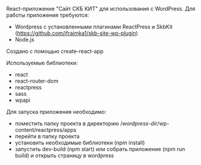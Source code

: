 React-приложение "Сайт СКБ КИТ" для использования с WordPress.
Для работы приложения требуются:
- Wordpress с установленными плагинами ReactPress и SkbKit (https://github.com/ifraimka1/skb-site-wp-plugin)
- Node.js

Создано с помощью create-react-app

Используемые библиотеки:
- react
- react-router-dom
- reactpress
- sass
- wpapi

Для запуска приложения необходимо:
- поместить папку проекта в директорию /*wordpress-dir*/wp-content/reactpress/apps
- перейти в папку проекта
- установить необходимые библиотеки (npm install)
- запустить dev-build (npm start) или собрать приложение (npm run build) и открыть страницу в wordpress
